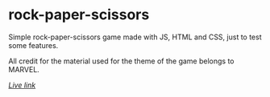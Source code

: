 # rock-paper-scissors

Simple rock-paper-scissors game made with JS, HTML and CSS, just to test some features.

All credit for the material used for the theme of the game belongs to MARVEL.

*[Live link](https://endaulster.github.io/rock-paper-scissors/)*
